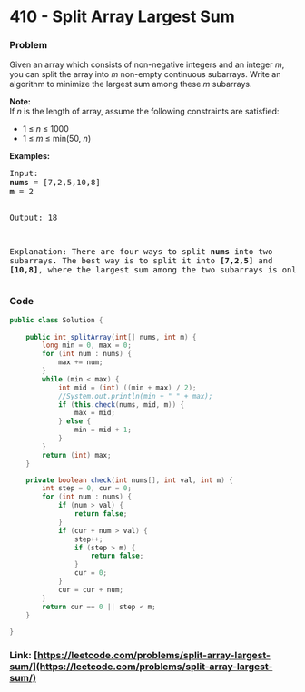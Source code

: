 # 410 - Split Array Largest Sum

### Problem
<p>Given an array which consists of non-negative integers and an integer <i>m</i>, you can split the array into <i>m</i> non-empty continuous subarrays. Write an algorithm to minimize the largest sum among these <i>m</i> subarrays.
</p>

<p><b>Note:</b><br />
If <i>n</i> is the length of array, assume the following constraints are satisfied:
<ul>
<li>1 &le; <i>n</i> &le; 1000</li>
<li>1 &le; <i>m</i> &le; min(50, <i>n</i>)</li>
</ul>
</p>

<p><b>Examples: </b>
<pre>
Input:
<b>nums</b> = [7,2,5,10,8]
<b>m</b> = 2

Output:
18

Explanation:
There are four ways to split <b>nums</b> into two subarrays.
The best way is to split it into <b>[7,2,5]</b> and <b>[10,8]</b>,
where the largest sum among the two subarrays is only 18.
</pre>
</p>

### Code
```java
public class Solution {
    
    public int splitArray(int[] nums, int m) {
        long min = 0, max = 0;
        for (int num : nums) {
            max += num;
        }
        while (min < max) {
            int mid = (int) ((min + max) / 2);
            //System.out.println(min + " " + max);
            if (this.check(nums, mid, m)) {
                max = mid;
            } else {
                min = mid + 1;
            }
        }
        return (int) max;
    }

    private boolean check(int nums[], int val, int m) {
        int step = 0, cur = 0;
        for (int num : nums) {
            if (num > val) {
                return false;
            }
            if (cur + num > val) {
                step++;
                if (step > m) {
                    return false;
                }
                cur = 0;
            }
            cur = cur + num;
        }
        return cur == 0 || step < m;
    }
    
}
```
### Link: [https://leetcode.com/problems/split-array-largest-sum/](https://leetcode.com/problems/split-array-largest-sum/)
